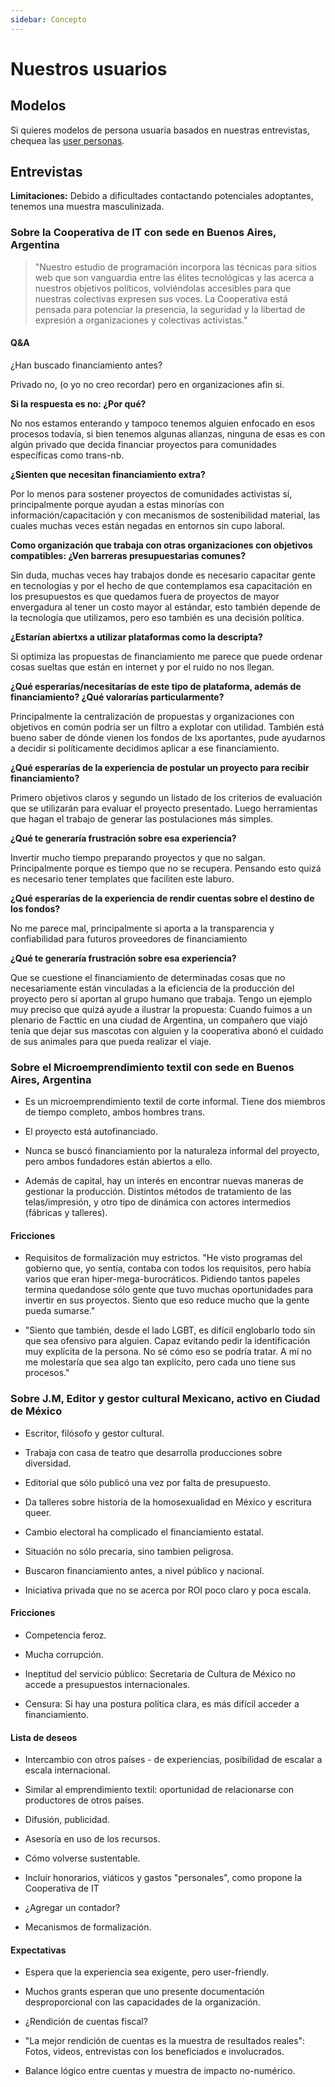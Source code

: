 ```yaml
---
sidebar: Concepto
---
```

# Nuestros usuarios

## Modelos
Si quieres modelos de persona usuaria basados en nuestras entrevistas, chequea las [user personas](user-personas).

## Entrevistas

**Limitaciones:** Debido a dificultades contactando potenciales adoptantes, tenemos una muestra masculinizada. 


### Sobre la Cooperativa de IT con sede en Buenos Aires, Argentina

>"Nuestro estudio de programación incorpora las técnicas para sitios web que son vanguardia entre las élites tecnológicas y las acerca a nuestros objetivos políticos, volviéndolas accesibles para que nuestras colectivas expresen sus voces. La Cooperativa está pensada para potenciar la presencia, la seguridad y la libertad de expresión a organizaciones y colectivas activistas."

#### Q&A

¿Han buscado financiamiento antes?

Privado no, (o yo no creo recordar) pero en organizaciones afin si.

**Si la respuesta es no: ¿Por qué?**

No nos estamos enterando y tampoco tenemos alguien enfocado en esos procesos todavía, si bien tenemos algunas alianzas, ninguna de esas es con algún privado que decida financiar proyectos para comunidades específicas como trans-nb.

**¿Sienten que necesitan financiamiento extra?**

Por lo menos para sostener proyectos de comunidades activistas sí, principalmente porque  ayudan a estas minorías con información/capacitación y con mecanismos de sostenibilidad material, las cuales muchas veces están negadas en entornos sin cupo laboral.

**Como organización que trabaja con otras organizaciones con objetivos compatibles: ¿Ven barreras presupuestarias comunes?**

Sin duda, muchas veces hay trabajos donde es necesario capacitar gente en tecnologías y por el hecho de que contemplamos esa capacitación en los presupuestos  es que quedamos fuera de proyectos de mayor envergadura al  tener un costo mayor al estándar, esto también depende de la tecnología que utilizamos, pero eso también es una decisión política.

**¿Estarían abiertxs a utilizar plataformas como la descripta?**

Si optimiza las propuestas de financiamiento me parece que puede ordenar cosas sueltas que están en internet y por el ruido no nos llegan.

**¿Qué esperarías/necesitarías de este tipo de plataforma, además de financiamiento? ¿Qué valorarías particularmente?**

Principalmente la centralización de propuestas y organizaciones con objetivos en común podría ser un filtro a explotar con utilidad. También está bueno saber de dónde vienen los fondos de lxs aportantes, pude ayudarnos a decidir si políticamente decidimos aplicar a ese financiamiento.

**¿Qué esperarías de la experiencia de postular un proyecto para recibir financiamiento?**

Primero objetivos claros y segundo un listado de los criterios de evaluación que se utilizarán para evaluar el proyecto presentado. Luego herramientas que hagan el trabajo de generar las postulaciones más simples.

**¿Qué te generaría frustración sobre esa experiencia?**

Invertir mucho tiempo preparando proyectos y que no salgan. Principalmente porque es tiempo que no se recupera. Pensando esto quizá es necesario tener templates que faciliten este laburo.

**¿Qué esperarías de la experiencia de rendir cuentas sobre el destino de los fondos?**

No me parece mal, principalmente si aporta a la transparencia y confiabilidad para futuros proveedores de financiamiento

**¿Qué te generaría frustración sobre esa experiencia?**

Que se cuestione el financiamiento de determinadas cosas que no necesariamente están vinculadas a la eficiencia de la producción del proyecto pero sí aportan al grupo humano que trabaja. Tengo un ejemplo muy preciso que quizá ayude a ilustrar la propuesta: Cuando fuimos a un plenario de Facttic en una ciudad de Argentina, un compañero que viajó tenía que dejar sus mascotas con alguien y la cooperativa abonó el cuidado de sus animales para que pueda realizar el viaje.

### Sobre el Microemprendimiento textil con sede en Buenos Aires, Argentina

-   Es un microemprendimiento textil de corte informal. Tiene dos miembros de tiempo completo, ambos hombres trans.

-   El proyecto está autofinanciado.

-   Nunca se buscó financiamiento por la naturaleza informal del proyecto, pero ambos fundadores están abiertos a ello.

-   Además de capital, hay un interés en encontrar nuevas maneras de gestionar la producción. Distintos métodos de tratamiento de las telas/impresión, y otro tipo de dinámica con actores intermedios (fábricas y talleres).

#### Fricciones

-   Requisitos de formalización muy estrictos. "He visto programas del gobierno que, yo sentía, contaba con todos los requisitos, pero había varios que eran hiper-mega-burocráticos. Pidiendo tantos papeles termina quedandose sólo gente que tuvo muchas oportunidades para invertir en sus proyectos. Siento que eso reduce mucho que la gente pueda sumarse."

-   "Siento que también, desde el lado LGBT, es difícil englobarlo todo sin que sea ofensivo para alguien. Capaz evitando pedir la identificación muy explícita de la persona. No sé cómo eso se podría tratar. A mí no me molestaría que sea algo tan explícito, pero cada uno tiene sus procesos."

### Sobre J.M, Editor y gestor cultural Mexicano, activo en Ciudad de México

-   Escritor, filósofo y gestor cultural.

-   Trabaja con casa de teatro que desarrolla producciones sobre diversidad.

-   Editorial que sólo publicó una vez por falta de presupuesto.

-   Da talleres sobre historia de la homosexualidad en México y escritura queer.

-   Cambio electoral ha complicado el financiamiento estatal.

-   Situación no sólo precaria, sino tambien peligrosa.

-   Buscaron financiamiento antes, a nivel público y nacional.

-   Iniciativa privada que no se acerca por ROI poco claro y poca escala.

#### Fricciones

-   Competencia feroz.

-   Mucha corrupción.

-   Ineptitud del servicio público: Secretaria de Cultura de México no accede a presupuestos internacionales.

-   Censura: Si hay una postura política clara, es más difícil acceder a financiamiento.

#### Lista de deseos

-   Intercambio con otros países - de experiencias, posibilidad de escalar a escala internacional.

-   Similar al emprendimiento textil: oportunidad de relacionarse con productores de otros países.

-   Difusión, publicidad.

-   Asesoría en uso de los recursos.

-   Cómo volverse sustentable.

-   Incluír honorarios, viáticos y gastos "personales", como propone la Cooperativa de IT

-   ¿Agregar un contador?

-   Mecanismos de formalización.

#### Expectativas

-   Espera que la experiencia sea exigente, pero user-friendly.

-   Muchos grants esperan que uno presente documentación desproporcional con las capacidades de la organización.

-   ¿Rendición de cuentas fiscal?

-   "La mejor rendición de cuentas es la muestra de resultados reales": Fotos, videos, entrevistas con los beneficiados e involucrados.

-   Balance lógico entre cuentas y muestra de impacto no-numérico.
